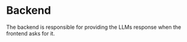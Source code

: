 # Backend

The backend is responsible for providing the LLMs response when the frontend asks for it.

